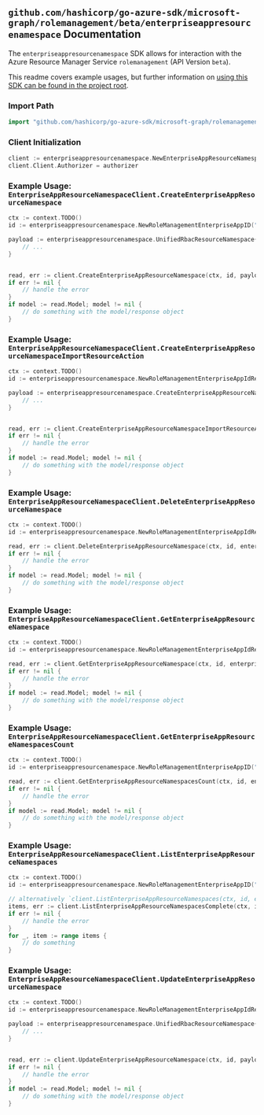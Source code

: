 
## `github.com/hashicorp/go-azure-sdk/microsoft-graph/rolemanagement/beta/enterpriseappresourcenamespace` Documentation

The `enterpriseappresourcenamespace` SDK allows for interaction with the Azure Resource Manager Service `rolemanagement` (API Version `beta`).

This readme covers example usages, but further information on [using this SDK can be found in the project root](https://github.com/hashicorp/go-azure-sdk/tree/main/docs).

### Import Path

```go
import "github.com/hashicorp/go-azure-sdk/microsoft-graph/rolemanagement/beta/enterpriseappresourcenamespace"
```


### Client Initialization

```go
client := enterpriseappresourcenamespace.NewEnterpriseAppResourceNamespaceClientWithBaseURI("https://management.azure.com")
client.Client.Authorizer = authorizer
```


### Example Usage: `EnterpriseAppResourceNamespaceClient.CreateEnterpriseAppResourceNamespace`

```go
ctx := context.TODO()
id := enterpriseappresourcenamespace.NewRoleManagementEnterpriseAppID("rbacApplicationIdValue")

payload := enterpriseappresourcenamespace.UnifiedRbacResourceNamespace{
	// ...
}


read, err := client.CreateEnterpriseAppResourceNamespace(ctx, id, payload)
if err != nil {
	// handle the error
}
if model := read.Model; model != nil {
	// do something with the model/response object
}
```


### Example Usage: `EnterpriseAppResourceNamespaceClient.CreateEnterpriseAppResourceNamespaceImportResourceAction`

```go
ctx := context.TODO()
id := enterpriseappresourcenamespace.NewRoleManagementEnterpriseAppIdResourceNamespaceID("rbacApplicationIdValue", "unifiedRbacResourceNamespaceIdValue")

payload := enterpriseappresourcenamespace.CreateEnterpriseAppResourceNamespaceImportResourceActionRequest{
	// ...
}


read, err := client.CreateEnterpriseAppResourceNamespaceImportResourceAction(ctx, id, payload)
if err != nil {
	// handle the error
}
if model := read.Model; model != nil {
	// do something with the model/response object
}
```


### Example Usage: `EnterpriseAppResourceNamespaceClient.DeleteEnterpriseAppResourceNamespace`

```go
ctx := context.TODO()
id := enterpriseappresourcenamespace.NewRoleManagementEnterpriseAppIdResourceNamespaceID("rbacApplicationIdValue", "unifiedRbacResourceNamespaceIdValue")

read, err := client.DeleteEnterpriseAppResourceNamespace(ctx, id, enterpriseappresourcenamespace.DefaultDeleteEnterpriseAppResourceNamespaceOperationOptions())
if err != nil {
	// handle the error
}
if model := read.Model; model != nil {
	// do something with the model/response object
}
```


### Example Usage: `EnterpriseAppResourceNamespaceClient.GetEnterpriseAppResourceNamespace`

```go
ctx := context.TODO()
id := enterpriseappresourcenamespace.NewRoleManagementEnterpriseAppIdResourceNamespaceID("rbacApplicationIdValue", "unifiedRbacResourceNamespaceIdValue")

read, err := client.GetEnterpriseAppResourceNamespace(ctx, id, enterpriseappresourcenamespace.DefaultGetEnterpriseAppResourceNamespaceOperationOptions())
if err != nil {
	// handle the error
}
if model := read.Model; model != nil {
	// do something with the model/response object
}
```


### Example Usage: `EnterpriseAppResourceNamespaceClient.GetEnterpriseAppResourceNamespacesCount`

```go
ctx := context.TODO()
id := enterpriseappresourcenamespace.NewRoleManagementEnterpriseAppID("rbacApplicationIdValue")

read, err := client.GetEnterpriseAppResourceNamespacesCount(ctx, id, enterpriseappresourcenamespace.DefaultGetEnterpriseAppResourceNamespacesCountOperationOptions())
if err != nil {
	// handle the error
}
if model := read.Model; model != nil {
	// do something with the model/response object
}
```


### Example Usage: `EnterpriseAppResourceNamespaceClient.ListEnterpriseAppResourceNamespaces`

```go
ctx := context.TODO()
id := enterpriseappresourcenamespace.NewRoleManagementEnterpriseAppID("rbacApplicationIdValue")

// alternatively `client.ListEnterpriseAppResourceNamespaces(ctx, id, enterpriseappresourcenamespace.DefaultListEnterpriseAppResourceNamespacesOperationOptions())` can be used to do batched pagination
items, err := client.ListEnterpriseAppResourceNamespacesComplete(ctx, id, enterpriseappresourcenamespace.DefaultListEnterpriseAppResourceNamespacesOperationOptions())
if err != nil {
	// handle the error
}
for _, item := range items {
	// do something
}
```


### Example Usage: `EnterpriseAppResourceNamespaceClient.UpdateEnterpriseAppResourceNamespace`

```go
ctx := context.TODO()
id := enterpriseappresourcenamespace.NewRoleManagementEnterpriseAppIdResourceNamespaceID("rbacApplicationIdValue", "unifiedRbacResourceNamespaceIdValue")

payload := enterpriseappresourcenamespace.UnifiedRbacResourceNamespace{
	// ...
}


read, err := client.UpdateEnterpriseAppResourceNamespace(ctx, id, payload)
if err != nil {
	// handle the error
}
if model := read.Model; model != nil {
	// do something with the model/response object
}
```
